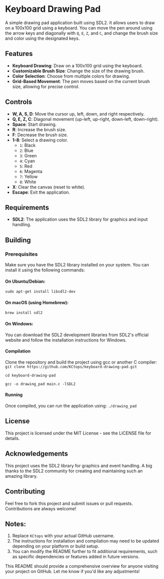 # Keyboard Drawing Pad

A simple drawing pad application built using SDL2. It allows users to draw on a 100x100 grid using a keyboard. You can move the pen around using the arrow keys and diagonally with `Q`, `E`, `Z`, and `C`, and change the brush size and color using the designated keys.

## Features

- **Keyboard Drawing**: Draw on a 100x100 grid using the keyboard.
- **Customizable Brush Size**: Change the size of the drawing brush.
- **Color Selection**: Choose from multiple colors for drawing.
- **Grid-Based Movement**: The pen moves based on the current brush size, allowing for precise control.

## Controls

- **W, A, S, D**: Move the cursor up, left, down, and right respectively.
- **Q, E, Z, C**: Diagonal movement (up-left, up-right, down-left, down-right).
- **Space**: Start drawing.
- **R**: Increase the brush size.
- **F**: Decrease the brush size.
- **1-8**: Select a drawing color.
  - `1`: Black
  - `2`: Blue
  - `3`: Green
  - `4`: Cyan
  - `5`: Red
  - `6`: Magenta
  - `7`: Yellow
  - `8`: White
- **X**: Clear the canvas (reset to white).
- **Escape**: Exit the application.

## Requirements

- **SDL2**: The application uses the SDL2 library for graphics and input handling.

## Building

### Prerequisites
Make sure you have the SDL2 library installed on your system. You can install it using the following commands:

#### On Ubuntu/Debian:
````sudo apt-get install libsdl2-dev````
#### On macOS (using Homebrew):
````brew install sdl2````
#### On Windows:
You can download the SDL2 development libraries from SDL2's official website and follow the installation instructions for Windows.

#### Compilation
Clone the repository and build the project using gcc or another C compiler:
````git clone https://github.com/KCtops/keyboard-drawing-pad.git````

````cd keyboard-drawing-pad````

````gcc -o drawing_pad main.c -lSDL2````
#### Running
Once compiled, you can run the application using:
````./drawing_pad````
## License
This project is licensed under the MIT License - see the LICENSE file for details.

## Acknowledgements
This project uses the SDL2 library for graphics and event handling.
A big thanks to the SDL2 community for creating and maintaining such an amazing library.

## Contributing
Feel free to fork this project and submit issues or pull requests. Contributions are always welcome!

## Notes:
1. Replace `KCtops` with your actual GitHub username.
2. The instructions for installation and compilation may need to be updated depending on your platform or build setup.
3. You can modify the README further to fit additional requirements, such as specific dependencies or features added in future versions.

This README should provide a comprehensive overview for anyone visiting your project on GitHub. Let me know if you'd like any adjustments!
